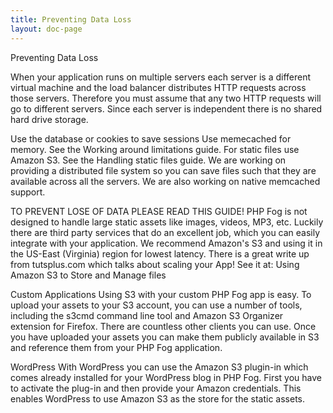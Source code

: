 ```yaml
---
title: Preventing Data Loss
layout: doc-page
---
```


Preventing Data Loss

When your application runs on multiple servers each server is a different virtual machine and the load balancer distributes HTTP requests across those servers. Therefore you must assume that any two HTTP requests will go to different servers. Since each server is independent there is no shared hard drive storage.

Use the database or cookies to save sessions
Use memecached for memory. See the Working around limitations guide.
For static files use Amazon S3. See the Handling static files guide.
We are working on providing a distributed file system so you can save files such that they are available across all the servers. We are also working on native memcached support.


TO PREVENT LOSE OF DATA PLEASE READ THIS GUIDE!
PHP Fog is not designed to handle large static assets like images, videos, MP3, etc. Luckily there are third party services that do an excellent job, which you can easily integrate with your application. We recommend Amazon's S3 and using it in the US-East (Virginia) region for lowest latency. There is a great write up from tutsplus.com which talks about scaling your App! See it at: Using Amazon S3 to Store and Manage files

Custom Applications
Using S3 with your custom PHP Fog app is easy. To upload your assets to your S3 account, you can use a number of tools, including the s3cmd command line tool and Amazon S3 Organizer extension for Firefox. There are countless other clients you can use. Once you have uploaded your assets you can make them publicly available in S3 and reference them from your PHP Fog application.

WordPress
With WordPress you can use the Amazon S3 plugin-in which comes already installed for your WordPress blog in PHP Fog. First you have to activate the plug-in and then provide your Amazon credentials. This enables WordPress to use Amazon S3 as the store for the static assets.
